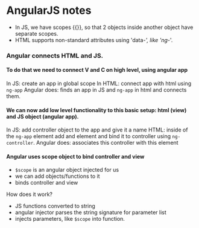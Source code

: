 # AngularJS notes


* In JS, we have scopes {{}}, so that 2 objects inside another object have separate scopes.
* HTML supports non-standard attributes using 'data-*', like 'ng-*'.

### Angular connects HTML and JS.

#### To do that we need to connect V and C on high level, using angular app

In JS: create an app in global scope
In HTML: connect app with html using `ng-app`
Angular does: finds an app in JS and `ng-app` in html and connects them.

#### We can now add low level functionality to this basic setup: html (view) and JS object (angular app).

In JS: add controller object to the app and give it a name
HTML: inside of the `ng-app` element add and element and bind it to controller using `ng-controller`.
Angular does: associates this controller with this element

#### Angular uses scope object to bind controller and view

* `$scope` is an angular object injected for us
* we can add objects/functions to it
* binds controller and view

How does it work?
* JS functions converted to string
* angular injector parses the string signature for parameter list
* injects parameters, like `$scope` into function.







